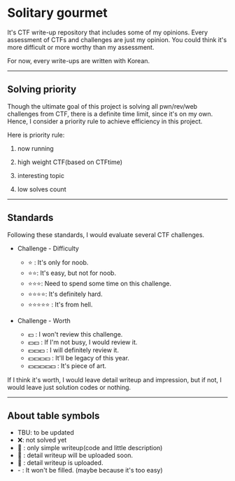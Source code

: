 # Solitary gourmet

It's CTF write-up repository that includes some of my opinions. Every assessment of CTFs and challenges are just my opinion. You could think it's more difficult or more worthy than my assessment.

For now, every write-ups are written with Korean.

---

## Solving priority

Though the ultimate goal of this project is solving all pwn/rev/web challenges from CTF, there is a definite time limit, since it's on my own. Hence, I consider a priority rule to achieve efficiency in this project.

Here is priority rule:

1. now running

2. high weight CTF(based on CTFtime)

3. interesting topic

4. low solves count

---

## Standards

Following these standards, I would evaluate several CTF challenges.

- Challenge - Difficulty
  - :star: : It's only for noob.
  - :star::star:: It's easy, but not for noob.
  - :star::star::star:: Need to spend some time on this challenge.
  - :star::star::star::star:: It's definitely hard.
  - :star::star::star::star::star: : It's from hell.



- Challenge - Worth
  - :dollar: : I won't review this challenge.
  - :dollar::dollar: : If I'm not busy, I would review it.
  - :dollar::dollar::dollar: : I will definitely review it.
  - :dollar::dollar::dollar::dollar: : It'll be legacy of this year.
  - :dollar::dollar::dollar::dollar::dollar: : It's piece of art. 



If I think it's worth, I would leave detail writeup and impression, but if not, I would leave just solution codes or nothing.

---

## About table symbols

- TBU: to be updated
- ❌: not solved yet
- :black_flag: : only simple writeup(code and little description)
- :flags: : detail writeup will be uploaded soon.
- :triangular_flag_on_post: : detail writeup is uploaded.
- \- : It won't be filled. (maybe because it's too easy)
